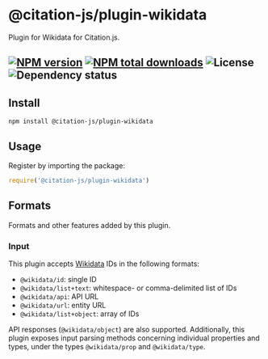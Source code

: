 # @citation-js/plugin-wikidata
Plugin for Wikidata for Citation.js.

[![NPM version](https://img.shields.io/npm/v/@citation-js/plugin-wikidata.svg)](https://npmjs.org/package/@citation-js/plugin-wikidata)
[![NPM total downloads](https://img.shields.io/npm/dt/@citation-js/plugin-wikidata.svg)](https://npmcharts.com/compare/@citation-js%2Fplugin-wikidata?minimal=true)
![License](https://img.shields.io/npm/l/@citation-js/plugin-wikidata.svg)
![Dependency status](https://david-dm.org/citation-js/citation-js/status.svg?path=packages%2Fplugin-wikidata)
---

## Install

    npm install @citation-js/plugin-wikidata

## Usage

Register by importing the package:

```js
require('@citation-js/plugin-wikidata')
```

## Formats

Formats and other features added by this plugin.

### Input

This plugin accepts [Wikidata](https://wikidata.org) IDs in the following formats:

  * `@wikidata/id`: single ID
  * `@wikidata/list+text`: whitespace- or comma-delimited list of IDs
  * `@wikidata/api`: API URL
  * `@wikidata/url`: entity URL
  * `@wikidata/list+object`: array of IDs

API responses (`@wikidata/object`) are also supported. Additionally, this plugin exposes input parsing methods concerning individual properties and types, under the types `@wikidata/prop` and `@wikidata/type`.
